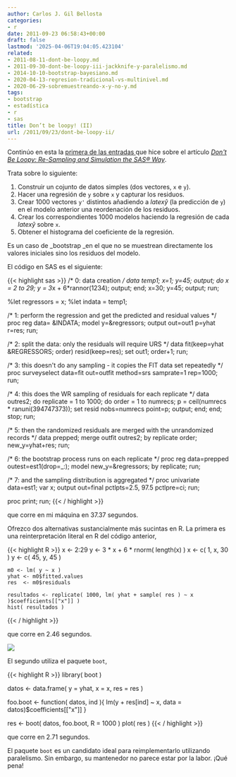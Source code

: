 ```yaml
---
author: Carlos J. Gil Bellosta
categories:
- r
date: 2011-09-23 06:58:43+00:00
draft: false
lastmod: '2025-04-06T19:04:05.423104'
related:
- 2011-08-11-dont-be-loopy.md
- 2011-09-30-dont-be-loopy-iii-jackknife-y-paralelismo.md
- 2014-10-10-bootstrap-bayesiano.md
- 2020-04-13-regresion-tradicional-vs-multinivel.md
- 2020-06-29-sobremuestreando-x-y-no-y.md
tags:
- bootstrap
- estadística
- r
- sas
title: Don’t be loopy! (II)
url: /2011/09/23/dont-be-loopy-ii/
---
```


Continúo en esta la [primera de las entradas ](http://www.datanalytics.com/2011/08/11/dont-be-loopy/)que hice sobre el artículo _[Don't Be Loopy: Re-Sampling and Simulation the SAS® Way](http://www2.sas.com/proceedings/forum2007/183-2007.pdf)_.

Trata sobre lo siguiente:

1. Construir un cojunto de datos simples (dos vectores, `x` e `y`).
2. Hacer una regresión de `y` sobre `x` y capturar los residuos.
3. Crear 1000 vectores `y'` distintos añadiendo a $latex \hat{y}$ (la predicción de `y`) en el modelo anterior una reordenación de los residuos.
4. Crear los correspondientes 1000 modelos haciendo la regresión de cada $latex \hat{y}$ sobre `x`.
5. Obtener el histograma del coeficiente de la regresión.

Es un caso de _bootstrap _en el que no se muestrean directamente los valores iniciales sino los residuos del modelo.

El código en SAS es el siguiente:



{{< highlight sas >}}
/* 0: data creation */
data temp1;
    x=1; y=45; output;
    do x = 2 to 29;
        y = 3*x + 6*rannor(1234);
        output;
    end;
    x=30; y=45; output;
run;

%let regressors = x;
%let indata = temp1;

/* 1: perform the regression and get the predicted and residual values */
proc reg data= &INDATA;
    model y=&regressors;
    output out=out1 p=yhat r=res;
run;

/* 2: split the data: only the residuals will require URS */
data fit(keep=yhat &REGRESSORS; order) resid(keep=res);
    set out1;
    order+1;
run;

/* 3: this doesn't do any sampling - it copies the FIT data set repeatedly */
proc surveyselect data=fit out=outfit method=srs samprate=1 rep=1000;
run;

/* 4: this does the WR sampling of residuals for each replicate */
data outres2;
    do replicate = 1 to 1000;
        do order = 1 to numrecs;
            p = ceil(numrecs * ranuni(394747373));
            set resid nobs=numrecs point=p;
            output;
        end;
    end;
    stop;
run;

/* 5: then the randomized residuals are merged with the unrandomized records */
data prepped;
    merge outfit outres2;
    by replicate order;
    new_y=yhat+res;
run;

/* 6: the bootstrap process runs on each replicate */
proc reg data=prepped outest=est1(drop=_:);
    model new_y=&regressors;
    by replicate;
run;

/* 7: and the sampling distribution is aggregated */
proc univariate data=est1;
    var x;
    output out=final pctlpts=2.5, 97.5 pctlpre=ci;
run;

proc print;
run;
{{< / highlight >}}



que corre en mi máquina en 37.37 segundos.

Ofrezco dos alternativas sustancialmente más sucintas en R. La primera es una reinterpretación literal en R del código anterior,







{{< highlight R >}}
    x <- 2:29
    y <- 3 * x + 6 * rnorm( length(x) )
    x <- c( 1, x, 30 )
    y <- c( 45, y, 45 )

    m0 <- lm( y ~ x )
    yhat <- m0$fitted.values
    res  <- m0$residuals

    resultados <- replicate( 1000, lm( yhat + sample( res ) ~ x )$coefficients[["x"]] )
    hist( resultados )
{{< / highlight >}}







que corre en 2.46 segundos.


[![](/wp-uploads/2011/09/bootstrap.png#center)
](/wp-uploads/2011/09/bootstrap.png#center)


El segundo utiliza el paquete `boot`,







{{< highlight R >}}
library( boot )

datos <- data.frame( y = yhat, x = x, res = res )

foo.boot <- function( datos, ind ){
    lm(y + res[ind] ~ x, data = datos)$coefficients[["x"]]
}

res <- boot( datos, foo.boot, R = 1000 )
plot( res )
{{< / highlight >}}







que corre en 2.71 segundos.

El paquete `boot` es un candidato ideal para reimplementarlo utilizando paralelismo. Sin embargo, su mantenedor no parece estar por la labor. ¡Qué pena!
